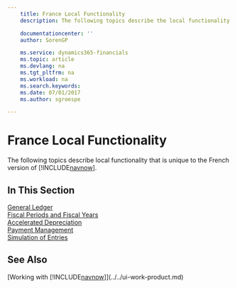```yaml
---
    title: France Local Functionality
    description: The following topics describe the local functionality in the French version of [!INCLUDE[navnow](../../includes/navnow_md.md)].

    documentationcenter: ''
    author: SorenGP

    ms.service: dynamics365-financials
    ms.topic: article
    ms.devlang: na
    ms.tgt_pltfrm: na
    ms.workload: na
    ms.search.keywords:
    ms.date: 07/01/2017
    ms.author: sgroespe

---
```

# France Local Functionality
The following topics describe local functionality that is unique to the French version of [!INCLUDE[navnow](../../includes/navnow_md.md)].  

## In This Section  
  [General Ledger](general-ledger.md)  
  [Fiscal Periods and Fiscal Years](fiscal-periods-and-fiscal-years.md)  
  [Accelerated Depreciation](accelerated-depreciation.md)  
  [Payment Management](payment-management.md)  
  [Simulation of Entries](simulation-of-entries.md)  

## See Also
[Working with [!INCLUDE[navnow](../../includes/navnow_md.md)]](../../ui-work-product.md)     

